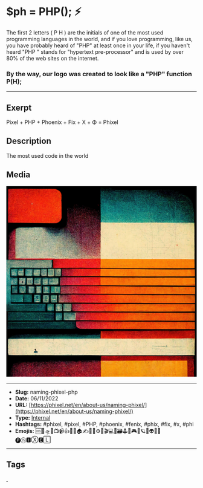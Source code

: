 # $ph = PHP(); ⚡
The first 2 letters ( P H ) are the initials of one of the most used programming languages in the world, and if you love programming, like us, you have probably heard of "PHP" at least once in your life, if you haven't heard "PHP " stands for "hypertext pre-processor" and is used by over 80% of the web sites on the internet.

### By the way, our logo was created to look like a "PHP" function P(H);
------------
## Exerpt
Pixel + PHP + Phoenix + Fix + X + Φ = Phixel
## Description
The most used code in the world
## Media
<img src="media/4efb3186/the-name-coding.jpg">

------------
- **Slug:** naming-phixel-php
- **Date:** 06/11/2022
- **URL:** [https://phixel.net/en/about-us/naming-phixel/](https://phixel.net/en/about-us/naming-phixel/)
- **Type:** [Internal](#internal)
- **Hashtags:** #phixel, #pixel, #PHP, #phoenix, #fenix, #phix, #fix, #x, #phi
- **Emojis:** 🆒🎨🛸📼📺📹👍🔗📝🏠✍️👨‍💻⚙️🔮🎬‍💻👑🗃️🕹️👾🎮📲🪐🌟👽🚀🌌
🅟ⓗ🅸Ⓧ🅴🄻

------------
## Tags
[ ](# )
